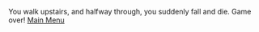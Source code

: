 You walk upstairs, and halfway through, you suddenly fall and die. Game over! 
[Main Menu](journey-ends.md)